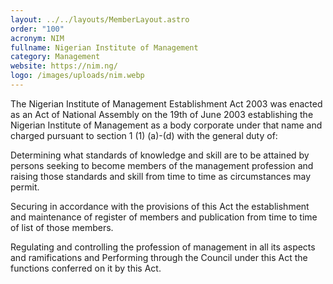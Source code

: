 ```yaml
---
layout: ../../layouts/MemberLayout.astro
order: "100"
acronym: NIM
fullname: Nigerian Institute of Management
category: Management
website: https://nim.ng/
logo: /images/uploads/nim.webp
---
```

The Nigerian Institute of Management Establishment Act 2003 was enacted as an Act of National Assembly on the 19th of June 2003 establishing the Nigerian Institute of Management as a body corporate under that name and charged pursuant to section 1 (1) (a)-(d) with the general duty of:





Determining what standards of knowledge and skill are to be attained by persons seeking to become members of the management profession and raising those standards and skill from time to time as circumstances may permit. 





Securing in accordance with the provisions of this Act the establishment and maintenance of register of members and publication from time to time of list of those members.





Regulating and controlling the profession of management in all its aspects and ramifications and Performing through the Council under this Act the functions conferred on it by this Act.
